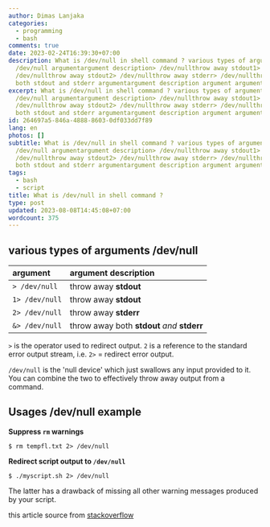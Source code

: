 ```yaml
---
author: Dimas Lanjaka
categories:
  - programming
  - bash
comments: true
date: 2023-02-24T16:39:30+07:00
description: What is /dev/null in shell command ? various types of arguments
  /dev/null argumentargument description> /dev/nullthrow away stdout1>
  /dev/nullthrow away stdout2> /dev/nullthrow away stderr> /dev/nullthrow away
  both stdout and stderr argumentargument description argument argument
excerpt: What is /dev/null in shell command ? various types of arguments
  /dev/null argumentargument description> /dev/nullthrow away stdout1>
  /dev/nullthrow away stdout2> /dev/nullthrow away stderr> /dev/nullthrow away
  both stdout and stderr argumentargument description argument argument
id: 264697a5-846a-4888-8603-0df033dd7f89
lang: en
photos: []
subtitle: What is /dev/null in shell command ? various types of arguments
  /dev/null argumentargument description> /dev/nullthrow away stdout1>
  /dev/nullthrow away stdout2> /dev/nullthrow away stderr> /dev/nullthrow away
  both stdout and stderr argumentargument description argument argument
tags:
  - bash
  - script
title: What is /dev/null in shell command ?
type: post
updated: 2023-08-08T14:45:08+07:00
wordcount: 375
---
```


## various types of arguments /dev/null

| argument | argument description |
| :--- | :--- |
|   `> /dev/null`  | throw away **stdout** |
|   `1> /dev/null` | throw away **stdout** |
|   `2> /dev/null` | throw away **stderr** |
|   `&> /dev/null` | throw away both **stdout** *and* **stderr** |

`>` is the operator used to redirect output. `2` is a reference to the standard error output stream, i.e. `2>` = redirect error output.

`/dev/null` is the 'null device' which just swallows any input provided to it. You can combine the two to effectively throw away output from a command.

## Usages /dev/null example

**Suppress `rm` warnings**

```
$ rm tempfl.txt 2> /dev/null

```

**Redirect script output to `/dev/null`**

```
$ ./myscript.sh 2> /dev/null

```

The latter has a drawback of missing all other warning messages produced by your script.

this article source from [stackoverflow](https://stackoverflow.com/a/51045329)
